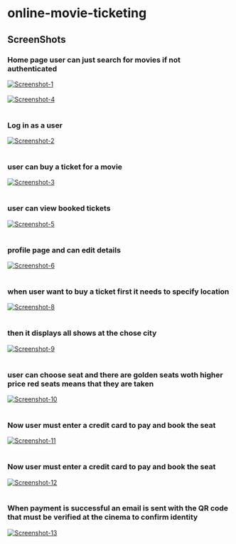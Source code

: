 # online-movie-ticketing
##  ScreenShots
  <h3>Home page user can just search for movies if not authenticated</h3>

<a href="https://postimg.cc/JyQGpLT8" target="_blank"><img src="https://i.postimg.cc/BvrHQZHj/Screenshot-1.png" alt="Screenshot-1"/></a><br/><br/>
<a href="https://postimg.cc/DmRyd02s" target="_blank"><img src="https://i.postimg.cc/sDgQzGqn/Screenshot-4.png" alt="Screenshot-4"/></a><br/><br/>
  <h3>Log in as a user</h3>
<a href="https://postimg.cc/jnD2qJRq" target="_blank"><img src="https://i.postimg.cc/mkwHwQq9/Screenshot-2.png" alt="Screenshot-2"/></a><br/><br/>
   <h3>user can buy a ticket for a movie</h3>
<a href="https://postimg.cc/JsxLgzWp" target="_blank"><img src="https://i.postimg.cc/SKFxnn1b/Screenshot-3.png" alt="Screenshot-3"/></a><br/><br/>
<h3>user can view booked tickets</h3>
<a href="https://postimg.cc/R3GZcTFV" target="_blank"><img src="https://i.postimg.cc/ydC3CQC9/Screenshot-5.png" alt="Screenshot-5"/></a><br/><br/>
<h3>profile page and can edit details</h3>
<a href="https://postimg.cc/K1PzYbhT" target="_blank"><img src="https://i.postimg.cc/htw7p4C2/Screenshot-6.png" alt="Screenshot-6"/></a><br/><br/>
<h3>when user want to buy a ticket first it needs to specify location</h3>

<a href="https://postimg.cc/rDNVk95C" target="_blank"><img src="https://i.postimg.cc/GmZHv72N/Screenshot-8.png" alt="Screenshot-8"/></a><br/><br/>
<h3>then it displays all shows at the chose city</h3>
<a href="https://postimg.cc/Lq4H6ZTd" target="_blank"><img src="https://i.postimg.cc/YSYjR6LS/Screenshot-9.png" alt="Screenshot-9"/></a><br/><br/>
<h3>user can choose seat and there are golden seats woth higher price red seats means that they are taken</h3>
<a href="https://postimg.cc/XpM4BP8k" target="_blank"><img src="https://i.postimg.cc/HsnxRD8R/Screenshot-10.png" alt="Screenshot-10"/></a><br/><br/>
<h3>Now user must enter a credit card to pay and book the seat</h3>
<a href="https://postimg.cc/34V7BfH7" target="_blank"><img src="https://i.postimg.cc/fyTLM123/Screenshot-11.png" alt="Screenshot-11"/></a><br/><br/>
<h3>Now user must enter a credit card to pay and book the seat</h3>
<a href="https://postimg.cc/jnfTk6sf" target="_blank"><img src="https://i.postimg.cc/vTqmTXk0/Screenshot-12.png" alt="Screenshot-12"/></a><br/><br/>
<h3>When payment is successful an email is sent with the QR code that must be verified at the cinema to confirm identity</h3>
<a href="https://postimg.cc/xXnQtbBk" target="_blank"><img src="https://i.postimg.cc/XYyvNf8g/Screenshot-13.png" alt="Screenshot-13"/></a><br/><br/>

